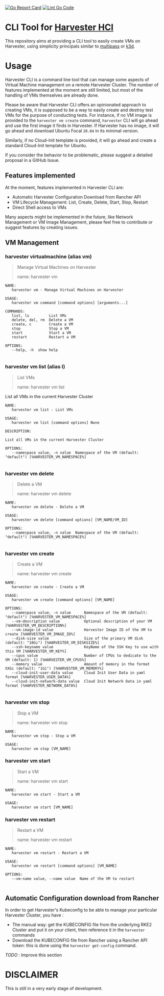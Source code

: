 [![Go Report Card](https://goreportcard.com/badge/github.com/belgaied2/harvester-cli)](https://goreportcard.com/report/github.com/belgaied2/harvester-cli)
[![Lint Go Code](https://github.com/belgaied2/harvester-cli/actions/workflows/lint.yml/badge.svg)](https://github.com/belgaied2/harvester-cli/actions/workflows/lint.yml)

# CLI Tool for [Harvester HCI](https://harvesterhci.io)
This repository aims at providing a CLI tool to easily create VMs on Harvester, using simplicity principals similar to [multipass](https://multipass.run/) or [k3d](https://k3d.io).

# Usage
Harvester CLI is a command line tool that can manage some aspects of Virtual Machine management on a remote Harvester Cluster. The number of features implemented at the moment are still limited, but most of the handling of VMs themselves are already done.

Please be aware that Harvester CLI offers an opinionated approach to creating VMs, it is supposed to be a way to easily create and destroy test VMs for the purpose of conducting tests.
For instance, if no VM image is provided to the `harvester vm create` command, `harvester` CLI will go ahead and use the first image it finds in Harvester. If Harvester has no image, it will go ahead and download Ubuntu Focal `20.04` in its minimal version.

Similarly, if no Cloud-Init template is provided, it will go ahead and create a standard Cloud-Init template for Ubuntu.

If you consider the behavior to be problematic, please suggest a detailed proposal in a GitHub Issue.

## Features implemented
At the moment, features implemented in Harvester CLI are:
- Automatic Harvester Configuration Download from Rancher API
- VM Lifecycle Management: List, Create, Delete, Start, Stop, Restart
- Direct Shell access to VMs

Many aspects might be implemented in the future, like Network Management or VM Image Management, please feel free to contribute or suggest features by creating issues.

## VM Management


### harvester virtualmachine (alias vm)

> Manage Virtual Machines on Harvester
>
> name: harvester vm

```
NAME:
   harvester vm - Manage Virtual Machines on Harvester

USAGE:
   harvester vm command [command options] [arguments...]

COMMANDS:
   list, ls         List VMs
   delete, del, rm  Delete a VM
   create, c        Create a VM
   stop             Stop a VM
   start            Start a VM
   restart          Restart a VM

OPTIONS:
   --help, -h  show help


```

### harvester vm list (alias l)

> List VMs
>
> name: harvester vm list

List all VMs in the current Harvester Cluster

```
NAME:
   harvester vm list - List VMs

USAGE:
   harvester vm list [command options] None

DESCRIPTION:

List all VMs in the current Harvester Cluster

OPTIONS:
   --namespace value, -n value  Namespace of the VM (default: "default") [%HARVESTER_VM_NAMESPACE%]


```

### harvester vm delete

> Delete a VM
>
> name: harvester vm delete

```
NAME:
   harvester vm delete - Delete a VM

USAGE:
   harvester vm delete [command options] [VM_NAME/VM_ID]

OPTIONS:
   --namespace value, -n value  Namespace of the VM (default: "default") [%HARVESTER_VM_NAMESPACE%]


```

### harvester vm create

> Create a VM
>
> name: harvester vm create

```
NAME:
   harvester vm create - Create a VM

USAGE:
   harvester vm create [command options] [VM_NAME]

OPTIONS:
   --namespace value, -n value      Namespace of the VM (default: "default") [%HARVESTER_VM_NAMESPACE%]
   --vm-description value           Optional description of your VM [%HARVESTER_VM_DESCRIPTION%]
   --vm-image-id value              Harvester Image ID of the VM to create [%HARVESTER_VM_IMAGE_ID%]
   --disk-size value                Size of the primary VM disk (default: "10Gi") [%HARVESTER_VM_DISKSIZE%]
   --ssh-keyname value              KeyName of the SSH Key to use with this VM [%HARVESTER_VM_KEY%]
   --cpus value                     Number of CPUs to dedicate to the VM (default: 1) [%HARVESTER_VM_CPUS%]
   --memory value                   Amount of memory in the format XXGi (default: "1Gi") [%HARVESTER_VM_MEMORY%]
   --cloud-init-user-data value     Cloud Init User Data in yaml format [%HARVESTER_USER_DATA%]
   --cloud-init-network-data value  Cloud Init Network Data in yaml format [%HARVESTER_NETWORK_DATA%]


```

### harvester vm stop

> Stop a VM
>
> name: harvester vm stop

```
NAME:
   harvester vm stop - Stop a VM

USAGE:
   harvester vm stop [VM_NAME]

```

### harvester vm start

> Start a VM
>
> name: harvester vm start

```
NAME:
   harvester vm start - Start a VM

USAGE:
   harvester vm start [VM_NAME]

```

### harvester vm restart

> Restart a VM
>
> name: harvester vm restart

```
NAME:
   harvester vm restart - Restart a VM

USAGE:
   harvester vm restart [command options] [VM_NAME]

OPTIONS:
   --vm-name value, --name value  Name of the VM to restart


```

## Automatic Configuration download from Rancher
In order to get Harvester's Kubeconfig to be able to manage your particular Harvester Cluster, you have :
- The manual way: get the KUBECONFIG file from the underlying RKE2 Cluster and put it on your client, then reference it in the `harvester` commands 
- Download the KUBECONFIG file from Rancher using a Rancher API token: this is done using the `harvester get-config` command.

*TODO* : Improve this section


# DISCLAIMER
This is still in a very early stage of development.
